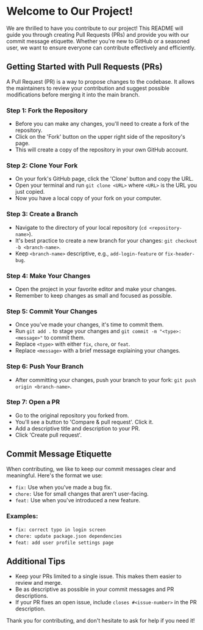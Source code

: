 # Welcome to Our Project!

We are thrilled to have you contribute to our project! This README will guide you through creating Pull Requests (PRs) and provide you with our commit message etiquette. Whether you're new to GitHub or a seasoned user, we want to ensure everyone can contribute effectively and efficiently.

## Getting Started with Pull Requests (PRs)

A Pull Request (PR) is a way to propose changes to the codebase. It allows the maintainers to review your contribution and suggest possible modifications before merging it into the main branch.

### Step 1: Fork the Repository

- Before you can make any changes, you'll need to create a fork of the repository.
- Click on the 'Fork' button on the upper right side of the repository's page.
- This will create a copy of the repository in your own GitHub account.

### Step 2: Clone Your Fork

- On your fork's GitHub page, click the 'Clone' button and copy the URL.
- Open your terminal and run `git clone <URL>` where `<URL>` is the URL you just copied.
- Now you have a local copy of your fork on your computer.

### Step 3: Create a Branch

- Navigate to the directory of your local repository (`cd <repository-name>`).
- It's best practice to create a new branch for your changes: `git checkout -b <branch-name>`.
- Keep `<branch-name>` descriptive, e.g., `add-login-feature` or `fix-header-bug`.

### Step 4: Make Your Changes

- Open the project in your favorite editor and make your changes.
- Remember to keep changes as small and focused as possible.

### Step 5: Commit Your Changes

- Once you've made your changes, it's time to commit them.
- Run `git add .` to stage your changes and `git commit -m "<type>: <message>"` to commit them.
- Replace `<type>` with either `fix`, `chore`, or `feat`.
- Replace `<message>` with a brief message explaining your changes.

### Step 6: Push Your Branch

- After committing your changes, push your branch to your fork: `git push origin <branch-name>`.

### Step 7: Open a PR

- Go to the original repository you forked from.
- You'll see a button to 'Compare & pull request'. Click it.
- Add a descriptive title and description to your PR.
- Click 'Create pull request'.

## Commit Message Etiquette

When contributing, we like to keep our commit messages clear and meaningful. Here's the format we use:

- `fix:` Use when you've made a bug fix.
- `chore:` Use for small changes that aren't user-facing.
- `feat:` Use when you've introduced a new feature.

### Examples:

- `fix: correct typo in login screen`
- `chore: update package.json dependencies`
- `feat: add user profile settings page`

## Additional Tips

- Keep your PRs limited to a single issue. This makes them easier to review and merge.
- Be as descriptive as possible in your commit messages and PR descriptions.
- If your PR fixes an open issue, include `closes #<issue-number>` in the PR description.

Thank you for contributing, and don't hesitate to ask for help if you need it!
